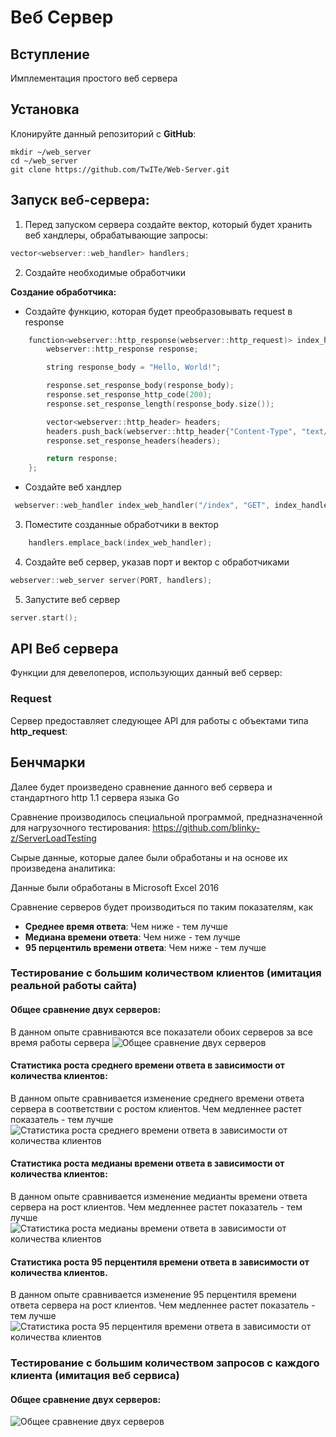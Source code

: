 # Веб Сервер

## Вступление
Имплементация простого веб сервера

## Установка

Клонируйте данный репозиторий с **GitHub**:

```
mkdir ~/web_server
cd ~/web_server
git clone https://github.com/TwITe/Web-Server.git
```

## Запуск веб-сервера:

1. Перед запуском сервера создайте вектор, который будет хранить веб хандлеры, обрабатывающие запросы:
```c++
vector<webserver::web_handler> handlers;
```
2. Создайте необходимые обработчики

**Создание обработчика:**
 - Создайте функцию, которая будет преобразовывать request в response
```c++
    function<webserver::http_response(webserver::http_request)> index_handler = [&](webserver::http_request request) {
        webserver::http_response response;

        string response_body = "Hello, World!";

        response.set_response_body(response_body);
        response.set_response_http_code(200);
        response.set_response_length(response_body.size());

        vector<webserver::http_header> headers;
        headers.push_back(webserver::http_header{"Content-Type", "text/plain"});
        response.set_response_headers(headers);

        return response;
    };
```
 - Создайте веб хандлер
```c++
 webserver::web_handler index_web_handler("/index", "GET", index_handler);
```

3. Поместите созданные обработчики в вектор
```c++
    handlers.emplace_back(index_web_handler);
```

4. Создайте веб сервер, указав порт и вектор с обработчиками
```c++
webserver::web_server server(PORT, handlers);
```

5. Запустите веб сервер
```c++
server.start();
```

## API Веб сервера

Функции для девелоперов, использующих данный веб сервер:

### Request
Сервер предоставляет следующее API для работы с объектами типа **http_request**:




## Бенчмарки
Далее будет произведено сравнение данного веб сервера и стандартного http 1.1 сервера языка Go

Сравнение производилось специальной программой, предназначенной для нагрузочного тестирования: https://github.com/blinky-z/ServerLoadTesting

Сырые данные, которые далее были обработаны и на основе их произведена аналитика:

Данные были обработаны в Microsoft Excel 2016

Cравнение серверов будет производиться по таким показателям, как
* **Среднее время ответа**: Чем ниже - тем лучше
* **Медиана времени ответа**: Чем ниже - тем лучше
* **95 перцентиль времени ответа**: Чем ниже - тем лучше

### Тестирование с большим количеством клиентов (имитация реальной работы сайта)

#### Общее сравнение двух серверов:
В данном опыте сравниваются все показатели обоих серверов за все время работы сервера
![Общее сравнение двух серверов](https://i.imgur.com/sDAU7Zr.png)

#### Статистика роста среднего времени ответа в зависимости от количества клиентов:
В данном опыте сравнивается изменение среднего времени ответа сервера в соответствии с ростом клиентов. Чем медленнее растет показатель - тем лучше
![Статистика роста среднего времени ответа в зависимости от количества клиентов](https://i.imgur.com/EKQ7KfT.png)

#### Статистика роста медианы времени ответа в зависимости от количества клиентов:
В данном опыте сравнивается изменение медианты времени ответа сервера на рост клиентов. Чем медленнее растет показатель - тем лучше
![Статистика роста медианы времени ответа в зависимости от количества клиентов](https://i.imgur.com/ZQ2SZVG.png)

#### Статистика роста 95 перцентиля времени ответа в зависимости от количества клиентов.
В данном опыте сравнивается изменение 95 перцентиля времени ответа сервера на рост клиентов. Чем медленнее растет показатель - тем лучше
![Статистика роста 95 перцентиля времени ответа в зависимости от количества клиентов](https://i.imgur.com/R59Sw1B.png)

### Тестирование с большим количеством запросов с каждого клиента (имитация веб сервиса)

#### Общее сравнение двух серверов:
![Общее сравнение двух серверов](https://i.imgur.com/UlcoI11.png)

